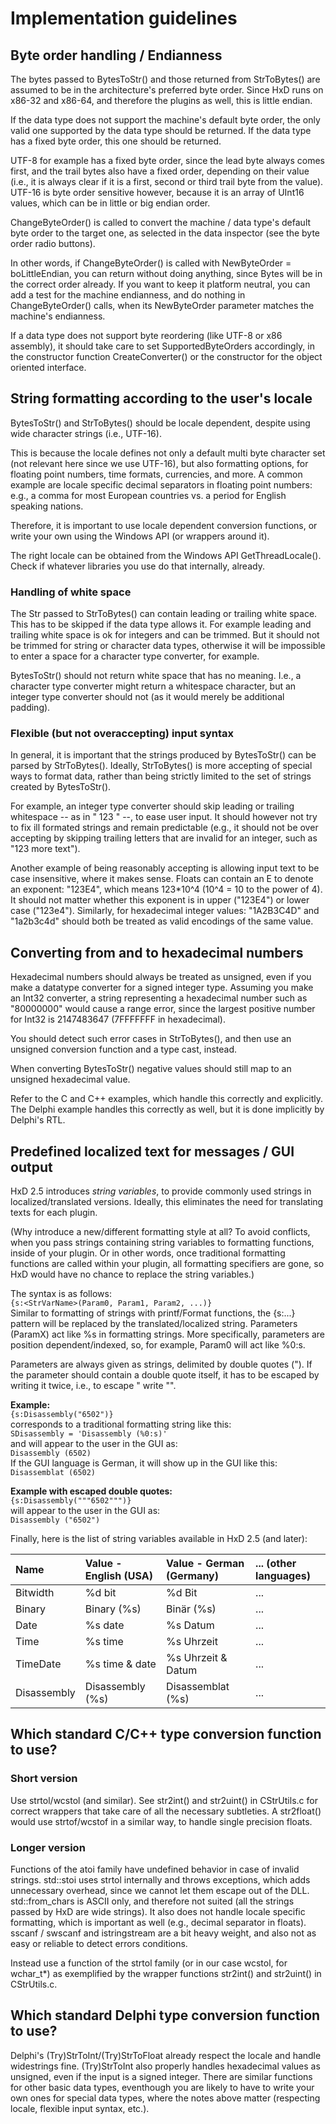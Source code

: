 # Implementation guidelines

## Byte order handling / Endianness

The bytes passed to BytesToStr() and those returned from StrToBytes() are
assumed to be in the architecture's preferred byte order. Since HxD runs on
x86-32 and x86-64, and therefore the plugins as well, this is little endian.

If the data type does not support the machine's default byte order, the only
valid one supported by the data type should be returned. If the data type has a
fixed byte order, this one should be returned.

UTF-8 for example has a fixed byte order, since the lead byte always comes
first, and the trail bytes also have a fixed order, depending on their value
(i.e., it is always clear if it is a first, second or third trail byte from the
value). UTF-16 is byte order sensitive however, because it is an array of UInt16
values, which can be in little or big endian order.

ChangeByteOrder() is called to convert the machine / data type's default byte
order to the target one, as selected in the data inspector (see the byte order
radio buttons).

In other words, if ChangeByteOrder() is called with NewByteOrder =
boLittleEndian, you can return without doing anything, since Bytes will be in
the correct order already. If you want to keep it platform neutral, you can add
a test for the machine endianness, and do nothing in ChangeByteOrder() calls,
when its NewByteOrder parameter matches the machine's endianness.

If a data type does not support byte reordering (like UTF-8 or x86 assembly), it
should take care to set SupportedByteOrders accordingly, in the constructor
function CreateConverter() or the constructor for the object oriented interface.

## String formatting according to the user's locale

BytesToStr() and StrToBytes() should be locale dependent, despite using wide
character strings (i.e., UTF-16).

This is because the locale defines not only a default multi byte character set
(not relevant here since we use UTF-16), but also formatting options, for
floating point numbers, time formats, currencies, and more. A common example are
locale specific decimal separators in floating point numbers: e.g., a
comma for most European countries vs. a period for English speaking nations.

Therefore, it is important to use locale dependent conversion functions, or
write your own using the Windows API (or wrappers around it).

The right locale can be obtained from the Windows API GetThreadLocale(). Check
if whatever libraries you use do that internally, already.

### Handling of white space

The Str passed to StrToBytes() can contain leading or trailing white space. This
has to be skipped if the data type allows it. For example leading and trailing
white space is ok for integers and can be trimmed. But it should not be trimmed
for string or character data types, otherwise it will be impossible to enter a
space for a character type converter, for example.

BytesToStr() should not return white space that has no meaning. I.e., a
character type converter might return a whitespace character, but an integer
type converter should not (as it would merely be additional padding).

### Flexible (but not overaccepting) input syntax

In general, it is important that the strings produced by BytesToStr() can be
parsed by StrToBytes(). Ideally, StrToBytes() is more accepting of special
ways to format data, rather than being strictly limited to the set of strings
created by BytesToStr().

For example, an integer type converter should skip leading or trailing
whitespace -- as in "  123  " --, to ease user input. It should however not try
to fix ill formated strings and remain predictable (e.g., it should not be over
accepting by skipping trailing letters that are invalid for an integer, such as
"123 more text").

Another example of being reasonably accepting is allowing input text to be case
insensitive, where it makes sense. Floats can contain an E to denote an
exponent: "123E4", which means 123*10^4 (10^4 = 10 to the power of 4). It should
not matter whether this exponent is in upper ("123E4") or lower case ("123e4").
Similarly, for hexadecimal integer values: "1A2B3C4D" and "1a2b3c4d" should both
be treated as valid encodings of the same value.

## Converting from and to hexadecimal numbers

Hexadecimal numbers should always be treated as unsigned, even if you make a
datatype converter for a signed integer type. Assuming you make an Int32
converter, a string representing a hexadecimal number such as "80000000" would
cause a range error, since the largest positive number for Int32 is 2147483647
(7FFFFFFF in hexadecimal).

You should detect such error cases in StrToBytes(), and then use an unsigned
conversion function and a type cast, instead.

When converting BytesToStr() negative values should still map to an unsigned
hexadecimal value.

Refer to the C and C++ examples, which handle this correctly and explicitly. The
Delphi example handles this correctly as well, but it is done implicitly by
Delphi's RTL.

## Predefined localized text for messages / GUI output

HxD 2.5 introduces *string variables*, to provide commonly used strings in localized/translated versions. Ideally, this eliminates the need for translating texts for each plugin.  
  
(Why introduce a new/different formatting style at all? To avoid conflicts, when you pass strings containing string variables to formatting functions, inside of your plugin. Or in other words, once traditional formatting functions are called within your plugin, all formatting specifiers are gone, so HxD would have no chance to replace the string variables.)  

The syntax is as follows:  
`{s:<StrVarName>(Param0, Param1, Param2, ...)}`  
Similar to formatting of strings with printf/Format functions, the {s:...} pattern will be replaced by the translated/localized string.
Parameters (ParamX) act like %s in formatting strings. More specifically, parameters are position dependent/indexed, so, for example, Param0 will act like %0:s.  
  
Parameters are always given as strings, delimited by double quotes ("). If the parameter should contain a double quote itself, it has to be escaped by writing it twice, i.e., to escape " write "".  

**Example:**  
`{s:Disassembly("6502")}`  
corresponds to a traditional formatting string like this:  
`SDisassembly = 'Disassembly (%0:s)'`  
and will appear to the user in the GUI as:  
`Disassembly (6502)`  
If the GUI language is German, it will show up in the GUI like this:  
`Disassemblat (6502)`  
  
**Example with escaped double quotes:**  
`{s:Disassembly("""6502""")}`  
will appear to the user in the GUI as:  
`Disassembly ("6502")`  
  
Finally, here is the list of string variables available in HxD 2.5 (and later):  

| Name        | Value - English (USA) | Value - German (Germany)   | ... (other languages) |
|:------------|:----------------------|:---------------------------|:----------------------|
| Bitwidth    | %d bit                | %d Bit                     | ...                   |
| Binary      | Binary (%s)           | Binär (%s)                 | ...                   |
| Date        | %s date               | %s Datum                   | ...                   |
| Time        | %s time               | %s Uhrzeit                 | ...                   |
| TimeDate    | %s time & date        | %s Uhrzeit & Datum         | ...                   |
| Disassembly | Disassembly (%s)      | Disassemblat (%s)          | ...                   |

## Which standard C/C++ type conversion function to use?

### Short version

Use strtol/wcstol (and similar). See str2int() and str2uint() in CStrUtils.c for
correct wrappers that take care of all the necessary subtleties. A str2float()
would use strtof/wcstof in a similar way, to handle single precision floats.

### Longer version

Functions of the atoi family have undefined behavior in case of invalid strings.
std::stoi uses strtol internally and throws exceptions, which adds unnecessary
overhead, since we cannot let them escape out of the DLL.
std::from_chars is ASCII only, and therefore not suited (all the strings passed
by HxD are wide strings). It also does not handle locale specific formatting,
which is important as well (e.g., decimal separator in floats).
sscanf / swscanf and istringstream are a bit heavy weight, and also not as easy
or reliable to detect errors conditions.

Instead use a function of the strtol family (or in our case wcstol,
for wchar_t*) as exemplified by the wrapper functions str2int() and str2uint()
in CStrUtils.c.


## Which standard Delphi type conversion function to use?

Delphi's (Try)StrToInt/(Try)StrToFloat already respect the locale and handle
widestrings fine. (Try)StrToInt also properly handles hexadecimal values as
unsigned, even if the input is a signed integer. There are similar functions for
other basic data types, eventhough you are likely to have to write your own ones
for special data types, where the notes above matter (respecting locale,
flexible input syntax, etc.).

